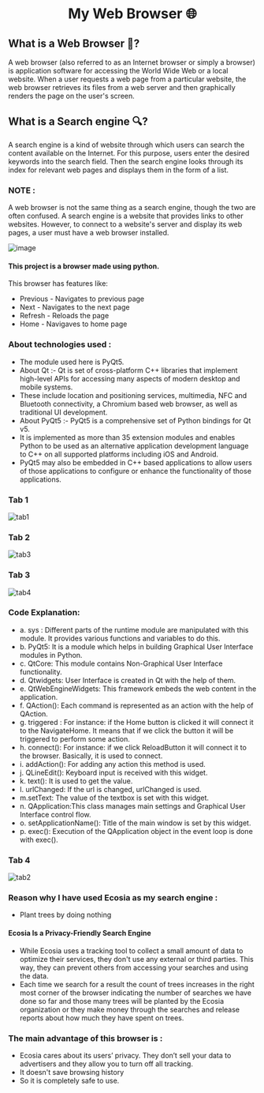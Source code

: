 # <h1 align="center"> My Web Browser 🌐</h1>

## What is a Web Browser 🔁?
A web browser (also referred to as an Internet browser or simply a browser) is application software for accessing the World Wide Web or a local website. When a user requests a web page from a particular website, the web browser retrieves its files from a web server and then graphically renders the page on the user's screen.

## What is a Search engine 🔍?
A search engine is a kind of website through which users can search the content available on the Internet. For this purpose, users enter the desired keywords into the search field. Then the search engine looks through its index for relevant web pages and displays them in the form of a list.

### NOTE :
A web browser is not the same thing as a search engine, though the two are often confused. A search engine is a website that provides links to other websites. However, to connect to a website's server and display its web pages, a user must have a web browser installed.

![image](https://user-images.githubusercontent.com/104165177/191278259-052adddb-7319-462f-96ed-fb63cb8a7332.png)

#### This project is a browser made using python.
This browser has features like:
- Previous - Navigates to previous page
- Next - Navigates to the next page
- Refresh - Reloads the page
- Home - Navigaves to home page
### About technologies used :
- The module used here is PyQt5.
-  About Qt :- Qt is set of cross-platform C++ libraries that implement high-level APIs for accessing many aspects of modern desktop and mobile systems. 
-  These include location and positioning services, multimedia, NFC and Bluetooth connectivity, a Chromium based web browser, as well as traditional UI development.
-  About PyQt5 :- PyQt5 is a comprehensive set of Python bindings for Qt v5. 
-  It is implemented as more than 35 extension modules and enables Python to be used as an alternative application development language to C++ on all supported platforms including iOS and Android. 
-  PyQt5 may also be embedded in C++ based applications to allow users of those applications to configure or enhance the functionality of those applications.
 
### Tab 1
![tab1](https://user-images.githubusercontent.com/104165177/191575462-6b807a05-4f3b-4fc0-9e5e-6cda594c6892.png)
### Tab 2
![tab3](https://user-images.githubusercontent.com/104165177/191575527-1c0b6bcc-7e2e-4d28-ad9b-711fa1d92365.png) 
### Tab 3
![tab4](https://user-images.githubusercontent.com/104165177/191577454-dd9d295d-47b3-42df-bb6a-b53a5656046e.png)
### Code Explanation:
- a. sys : Different parts of the runtime module are manipulated with this module. It provides various functions and variables to do this.
- b. PyQt5: It is a module which helps in building Graphical User Interface modules in Python.
- c. QtCore: This module contains Non-Graphical User Interface functionality.
- d. Qtwidgets: User Interface is created in Qt with the help of them.
- e. QtWebEngineWidgets: This framework embeds the web content in the application.
- f. QAction(): Each command is represented as an action with the help of QAction.
- g. triggered : For instance: if the Home button is clicked it will connect it to the NavigateHome. It means that if we click the button it will be triggered to perform some action.
- h. connect(): For instance: if we click ReloadButton it will connect it to the browser. Basically, it is used to connect.
- i. addAction(): For adding any action this method is used.
- j. QLineEdit(): Keyboard input is received with this widget.
- k. text(): It is used to get the value.
- l. urlChanged: If the url is changed, urlChanged is used.
- m.setText: The value of the textbox is set with this widget.
- n. QApplication:This class manages main settings and Graphical User Interface control flow.
- o. setApplicationName(): Title of the main window is set by this widget.
- p. exec(): Execution of the QApplication object in the event loop is done with exec().
### Tab 4
![tab2](https://user-images.githubusercontent.com/104165177/191575492-e9831165-2f42-40c1-a928-6fdc1014966b.png)

### Reason why I have used Ecosia as my search engine :
- Plant trees by doing nothing
#### Ecosia Is a Privacy-Friendly Search Engine

- While Ecosia uses a tracking tool to collect a small amount of data to optimize their services, they don't use any external or third parties. This way, they can prevent others from accessing your searches and using the data.
- Each time we search for a result the count of trees increases in the right most corner of the browser indicating the number of searches we have done so far and those many trees will be planted by the Ecosia organization or they make money through the searches and release reports about how much they have spent on trees.


### The main advantage of this browser is :

- Ecosia cares about its users’ privacy. They don’t sell your data to advertisers and they allow you to turn off all tracking.
- It doesn't save browsing history
- So it is completely safe to use.
